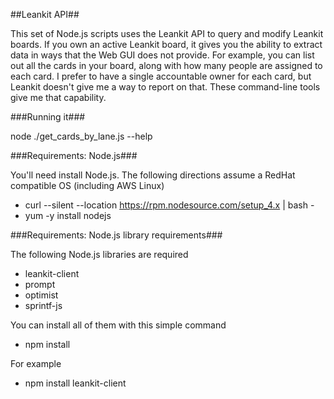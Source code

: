 ##Leankit API##

This set of Node.js scripts uses the Leankit API to query and modify Leankit boards.  If you own an active Leankit board, it gives you the ability to extract data in ways that the Web GUI does not provide.  For example, you can list out all the cards in your board, along with how many people are assigned to each card.   I prefer to have a single accountable owner for each card, but Leankit doesn't give me a way to report on that.  These command-line tools give me that capability.

###Running it###

node ./get_cards_by_lane.js --help

###Requirements: Node.js###

You'll need install Node.js.  The following directions assume a RedHat compatible OS (including AWS Linux)

- curl --silent --location https://rpm.nodesource.com/setup_4.x | bash -
- yum -y install nodejs

###Requirements: Node.js library requirements###

The following Node.js libraries are required

- leankit-client
- prompt
- optimist
- sprintf-js

You can install all of them with this simple command

- npm install <lib-name>

For example

- npm install leankit-client







